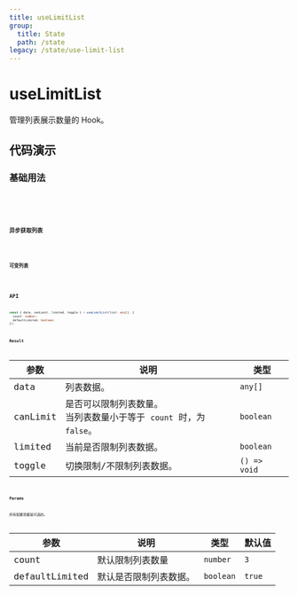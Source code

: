 ```yaml
---
title: useLimitList
group:
  title: State
  path: /state
legacy: /state/use-limit-list
---
```


# useLimitList

管理列表展示数量的 Hook。

## 代码演示

### 基础用法

<code src='./demos/basic.tsx' />
<code src='./demos/min.tsx' />
<code src='./demos/count.tsx' />

### 异步获取列表

<code src='./demos/async.tsx' />

### 可变列表

<code src='./demos/control.tsx' />

## API

```typescript
const { data, canLimit, limited, toggle } = useLimitList(list: any[], {
  count: number;
  defaultLimited: boolean;
});
```

### Result

| 参数     | 说明                                                                   | 类型         |
| -------- | ---------------------------------------------------------------------- | ------------ |
| data     | 列表数据。                                                             | `any[]`      |
| canLimit | 是否可以限制列表数量。<br/>当列表数量小于等于 `count` 时，为 `false`。 | `boolean`    |
| limited  | 当前是否限制列表数据。                                                 | `boolean`    |
| toggle   | 切换限制/不限制列表数据。                                              | `() => void` |

### Params

所有配置项都是可选的。

| 参数           | 说明                   | 类型      | 默认值 |
| -------------- | ---------------------- | --------- | ------ |
| count          | 默认限制列表数量       | `number`  | `3`    |
| defaultLimited | 默认是否限制列表数据。 | `boolean` | `true` |
